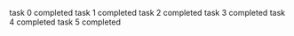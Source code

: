 task 0 completed 
task 1 completed
task 2 completed
task 3 completed
task 4 completed
task 5 completed
